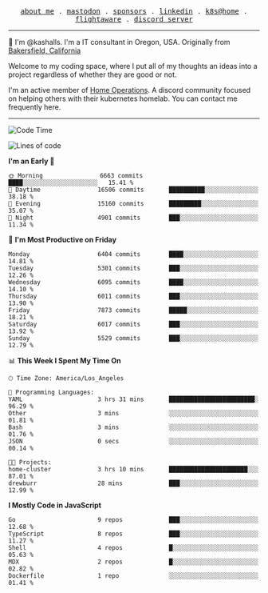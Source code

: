 <p align="center">
  <samp>
    <a href="https://jordanjones.org/">about me</a> .
    <a rel="me" href="https://mastodon.social/@kashall">mastodon</a> .
    <a href="https://github.com/sponsors/kashalls">sponsors</a> .
    <a href="https://linkedin.com/in/jordpjones">linkedin</a> .
    <a href="https://github.com/kashalls/home-cluster">k8s@home</a> .
    <a href="https://flightaware.com/adsb/stats/user/kashalls">flightaware</a> .
    <a href="https://discord.gg/V2WrCfqba9">discord server</a>
  </samp>
</p>

----------------------------------------------------------------

:wave: I'm @kashalls. I'm a IT consultant in Oregon, USA. Originally from [Bakersfield, California](https://maps.app.goo.gl/QQMtywTWghpXB6Tu6)

Welcome to my coding space, where I put all of my thoughts an ideas into a project regardless of whether they are good or not.

I'm an active member of [Home Operations](https://discord.gg/home-operations). A discord community focused on helping others with their kubernetes homelab. You can contact me frequently here.

----------------------------------------------------------------
<!--START_SECTION:waka-->
![Code Time](http://img.shields.io/badge/Code%20Time-2%2C345%20hrs%2027%20mins-blue)

![Lines of code](https://img.shields.io/badge/From%20Hello%20World%20I%27ve%20Written-9.9%20million%20lines%20of%20code-blue)

**I'm an Early 🐤** 

```text
🌞 Morning                6663 commits        ████░░░░░░░░░░░░░░░░░░░░░   15.41 % 
🌆 Daytime                16506 commits       ██████████░░░░░░░░░░░░░░░   38.18 % 
🌃 Evening                15160 commits       █████████░░░░░░░░░░░░░░░░   35.07 % 
🌙 Night                  4901 commits        ███░░░░░░░░░░░░░░░░░░░░░░   11.34 % 
```
📅 **I'm Most Productive on Friday** 

```text
Monday                   6404 commits        ████░░░░░░░░░░░░░░░░░░░░░   14.81 % 
Tuesday                  5301 commits        ███░░░░░░░░░░░░░░░░░░░░░░   12.26 % 
Wednesday                6095 commits        ████░░░░░░░░░░░░░░░░░░░░░   14.10 % 
Thursday                 6011 commits        ███░░░░░░░░░░░░░░░░░░░░░░   13.90 % 
Friday                   7873 commits        █████░░░░░░░░░░░░░░░░░░░░   18.21 % 
Saturday                 6017 commits        ███░░░░░░░░░░░░░░░░░░░░░░   13.92 % 
Sunday                   5529 commits        ███░░░░░░░░░░░░░░░░░░░░░░   12.79 % 
```


📊 **This Week I Spent My Time On** 

```text
🕑︎ Time Zone: America/Los_Angeles

💬 Programming Languages: 
YAML                     3 hrs 31 mins       ████████████████████████░   96.29 % 
Other                    3 mins              ░░░░░░░░░░░░░░░░░░░░░░░░░   01.81 % 
Bash                     3 mins              ░░░░░░░░░░░░░░░░░░░░░░░░░   01.76 % 
JSON                     0 secs              ░░░░░░░░░░░░░░░░░░░░░░░░░   00.14 % 

🐱‍💻 Projects: 
home-cluster             3 hrs 10 mins       ██████████████████████░░░   87.01 % 
drewburr                 28 mins             ███░░░░░░░░░░░░░░░░░░░░░░   12.99 % 
```

**I Mostly Code in JavaScript** 

```text
Go                       9 repos             ███░░░░░░░░░░░░░░░░░░░░░░   12.68 % 
TypeScript               8 repos             ███░░░░░░░░░░░░░░░░░░░░░░   11.27 % 
Shell                    4 repos             █░░░░░░░░░░░░░░░░░░░░░░░░   05.63 % 
MDX                      2 repos             █░░░░░░░░░░░░░░░░░░░░░░░░   02.82 % 
Dockerfile               1 repo              ░░░░░░░░░░░░░░░░░░░░░░░░░   01.41 % 
```




<!--END_SECTION:waka-->